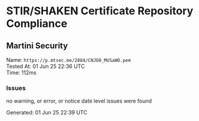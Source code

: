 # STIR/SHAKEN Certificate Repository Compliance

## Martini Security

Name: `https://p.mtsec.me/2884/CNJO8_MUSaWO.pem`\
Tested At: 01 Jun 25 22:36 UTC\
Time: 112ms

### Issues

no warning, or error, or notice date level issues were found

Generated: 01 Jun 25 22:39 UTC